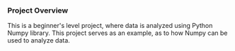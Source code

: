 ### Project Overview

 This is a beginner's level project, where data is analyzed using Python Numpy library. This project serves as an example, as to how Numpy can be used to analyze data.


